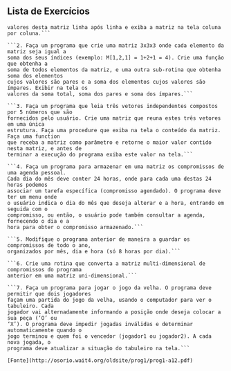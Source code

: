## Lista de Exercícios

```1. Faça um programa que crie uma matriz de inteiros de 5 linhas por 10 colunas. Leia os
valores desta matriz linha após linha e exiba a matriz na tela coluna por coluna.```

```2. Faça um programa que crie uma matriz 3x3x3 onde cada elemento da matriz seja igual a
soma dos seus índices (exemplo: M[1,2,1] = 1+2+1 = 4). Crie uma função que obtenha a
soma de todos elementos da matriz, e uma outra sub-rotina que obtenha soma dos elementos
cujos valores são pares e a soma dos elementos cujos valores são ímpares. Exibir na tela os
valores da soma total, soma dos pares e soma dos ímpares.```

```3. Faça um programa que leia três vetores independentes compostos por 5 números que são
fornecidos pelo usuário. Crie uma matriz que reuna estes três vetores em uma única
estrutura. Faça uma procedure que exiba na tela o conteúdo da matriz. Faça uma function
que receba a matriz como parâmetro e retorne o maior valor contido nesta matriz, e antes de
terminar a execução do programa exiba este valor na tela.```

```4. Faça um programa para armazenar em uma matriz os compromissos de uma agenda pessoal.
Cada dia do mês deve conter 24 horas, onde para cada uma destas 24 horas podemos
associar um tarefa específica (compromisso agendado). O programa deve ter um menu onde
o usuário indica o dia do mês que deseja alterar e a hora, entrando em seguida com o
compromisso, ou então, o usuário pode também consultar a agenda, fornecendo o dia e a
hora para obter o compromisso armazenado.```

```5. Modifique o programa anterior de maneira a guardar os compromissos de todo o ano,
organizados por mês, dia e hora (só 8 horas por dia).```

```6. Crie uma rotina que converta a matriz multi-dimensional de compromissos do programa
anterior em uma matriz uni-dimensional.```

```7. Faça um programa para jogar o jogo da velha. O programa deve permitir que dois jogadores
façam uma partida do jogo da velha, usando o computador para ver o tabuleiro. Cada
jogador vai alternadamente informando a posição onde deseja colocar a sua peça (‘O’ ou
‘X’). O programa deve impedir jogadas inválidas e determinar automaticamente quando o
jogo terminou e quem foi o vencedor (jogador1 ou jogador2). A cada nova jogada, o
programa deve atualizar a situação do tabuleiro na tela.```

[Fonte](http://osorio.wait4.org/oldsite/prog1/prog1-a12.pdf)
